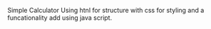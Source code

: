 Simple Calculator Using htnl for structure with css for styling and a funcationality add using java script.
